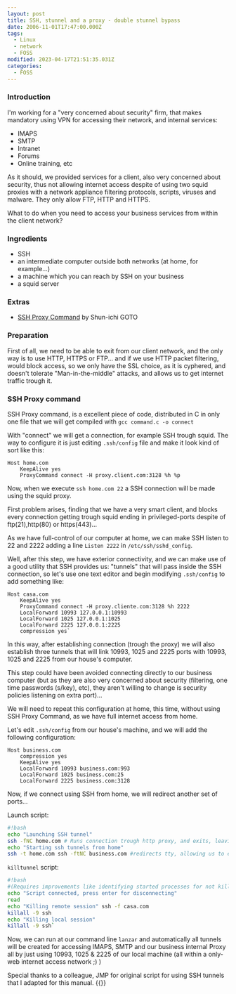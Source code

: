 ```yaml
---
layout: post
title: SSH, stunnel and a proxy - double stunnel bypass
date: 2006-11-01T17:47:00.000Z
tags:
  - Linux
  - network
  - FOSS
modified: 2023-04-17T21:51:35.031Z
categories:
  - FOSS
---
```


### Introduction

I'm working for a "very concerned about security" firm, that makes mandatory using VPN for accessing their network, and internal services:

- IMAPS
- SMTP
- Intranet
- Forums
- Online training, etc

As it should, we provided services for a client, also very concerned about security, thus not allowing internet access despite of using two squid proxies with a network appliance filtering protocols, scripts, viruses and malware. They only allow FTP, HTTP and HTTPS.

What to do when you need to access your business services from within the client network?

### Ingredients

- SSH
- an intermediate computer outside both networks (at home, for example...)
- a machine which you can reach by SSH on your business
- a squid server

### Extras

- [SSH Proxy Command](http://zippo.taiyo.co.jp/~gotoh/ssh/connect.html) by Shun-ichi GOTO

### Preparation

First of all, we need to be able to exit from our client network, and the only way is to use HTTP, HTTPS or FTP... and if we use HTTP packet filtering, would block access, so we only have the SSL choice, as it is cyphered, and doesn't tolerate "Man-in-the-middle" attacks, and allows us to get internet traffic trough it.

### SSH Proxy command

SSH Proxy command, is a excellent piece of code, distributed in C in only one file that we will get compiled with `gcc command.c -o connect`

With "connect" we will get a connection, for example SSH trough squid. The way to configure it is just editing `.ssh/config` file and make it look kind of sort like this:

```ssh
Host home.com
    KeepAlive yes
    ProxyCommand connect -H proxy.client.com:3128 %h %p
```

Now, when we execute `ssh home.com 22` a SSH connection will be made using the squid proxy.

First problem arises, finding that we have a very smart client, and blocks every connection getting trough squid ending in privileged-ports despite of ftp(21),http(80) or https(443)...

As we have full-control of our computer at home, we can make SSH listen to 22 and 2222 adding a line `Listen 2222` in `/etc/ssh/sshd_config`.

Well, after this step, we have exterior connectivity, and we can make use of a good utility that SSH provides us: "tunnels" that will pass inside the SSH connection, so let's use one text editor and begin
modifying `.ssh/config` to add something like:

```ssh
Host casa.com
    KeepAlive yes
    ProxyCommand connect -H proxy.cliente.com:3128 %h 2222
    LocalForward 10993 127.0.0.1:10993
    LocalForward 1025 127.0.0.1:1025
    LocalForward 2225 127.0.0.1:2225
    compression yes`
```

In this way, after establishing connection (trough the proxy) we will also establish three tunnels that will link 10993, 1025 and 2225 ports with 10993, 1025 and 2225 from our house's computer.

This step could have been avoided connecting directly to our business computer (but as they are also very concerned about security (filtering, one time passwords (s/key), etc), they aren't willing to change is security policies listening on extra port)...

We will need to repeat this configuration at home, this time, without using SSH Proxy Command, as we have full internet access from home.

Let's edit `.ssh/config` from our house's machine, and we will add the following configuration:

```ssh
Host business.com
    compression yes
    KeepAlive yes
    LocalForward 10993 business.com:993
    LocalForward 1025 business.com:25
    LocalForward 2225 business.com:3128
```

Now, if we connect using SSH from home, we will redirect another set of ports...

Launch script:

```bash
#!bash
echo "Launching SSH tunnel"
ssh -fNC home.com # Runs connection trough http proxy, and exits, leaving ssh
echo "Starting ssh tunnels from home"
ssh -t home.com ssh -ftNC business.com #redirects tty, allowing us to enter one-time-password, and because it will not forks to background, process will appear as blocked at this point for a while
```

`killtunnel` script:

```bash
#!bash
#(Requires improvements like identifying started processes for not killing other not opened by "launch" script.
echo "Script connected, press enter for disconnecting"
read
echo "Killing remote session" ssh -f casa.com
killall -9 ssh
echo "Killing local session"
killall -9 ssh`
```

Now, we can run at our command line `lanzar` and automatically all tunnels will be created for accessing IMAPS, SMTP and our business internal Proxy all by just using 10993, 1025 & 2225 of our local machine (all within a only-web internet access network ;) )

Special thanks to a colleague, JMP for original script for using SSH tunnels that I adapted for this manual.
{{<enjoy>}}
